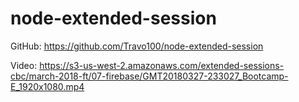 # node-extended-session

GitHub: https://github.com/Travo100/node-extended-session

Video: https://s3-us-west-2.amazonaws.com/extended-sessions-cbc/march-2018-ft/07-firebase/GMT20180327-233027_Bootcamp-E_1920x1080.mp4